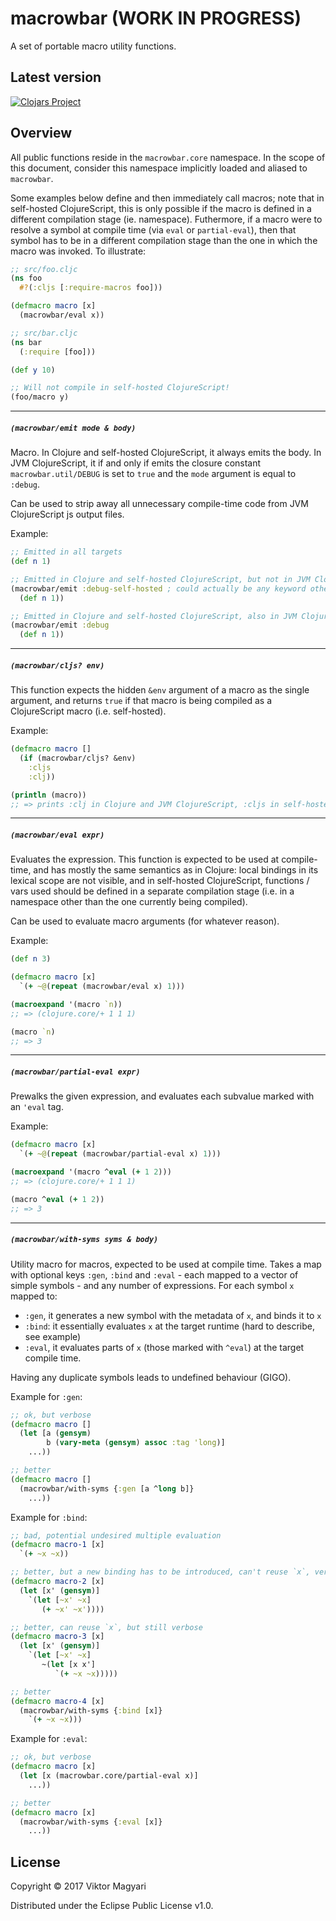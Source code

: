 # macrowbar (WORK IN PROGRESS)
A set of portable macro utility functions.

## Latest version

[![Clojars Project](https://img.shields.io/clojars/v/moxaj/macrowbar.svg)](https://clojars.org/moxaj/mikron)

## Overview

All public functions reside in the `macrowbar.core` namespace. In the scope of this document, consider this namespace implicitly loaded and aliased to `macrowbar`.

Some examples below define and then immediately call macros; note that in self-hosted ClojureScript, this is only possible if the macro is defined in a different compilation stage (ie. namespace). Futhermore, if a macro were to resolve a symbol at compile time (via `eval` or `partial-eval`), then that symbol has to be in a different compilation stage than the one in which the macro was invoked. To illustrate:

```clojure
;; src/foo.cljc
(ns foo
  #?(:cljs [:require-macros foo]))

(defmacro macro [x]
  (macrowbar/eval x))

;; src/bar.cljc
(ns bar
  (:require [foo]))

(def y 10)

;; Will not compile in self-hosted ClojureScript!
(foo/macro y)
```

---

##### `(macrowbar/emit mode & body)`

Macro. In Clojure and self-hosted ClojureScript, it always emits the body. In JVM ClojureScript, it if and only if emits the closure constant `macrowbar.util/DEBUG` is set to `true` and the `mode` argument is equal to `:debug`.

Can be used to strip away all unnecessary compile-time code from JVM ClojureScript js output files.

Example:

```clojure
;; Emitted in all targets
(def n 1)

;; Emitted in Clojure and self-hosted ClojureScript, but not in JVM ClojureScript
(macrowbar/emit :debug-self-hosted ; could actually be any keyword other than `:debug`
  (def n 1))

;; Emitted in Clojure and self-hosted ClojureScript, also in JVM ClojureScript if and only if DEBUG is set
(macrowbar/emit :debug
  (def n 1))
```

---

##### `(macrowbar/cljs? env)`

This function expects the hidden `&env` argument of a macro as the single argument, and returns `true` if that macro is being compiled as a ClojureScript macro (i.e. self-hosted).

Example:

```clojure
(defmacro macro []
  (if (macrowbar/cljs? &env)
    :cljs
    :clj))

(println (macro))
;; => prints :clj in Clojure and JVM ClojureScript, :cljs in self-hosted ClojureScript
```

---

##### `(macrowbar/eval expr)`

Evaluates the expression. This function is expected to be used at compile-time, and has mostly the same semantics as in Clojure: local bindings in its lexical scope are not visible, and in self-hosted ClojureScript, functions / vars used should be defined in a separate compilation stage (i.e. in a namespace other than the one currently being compiled).

Can be used to evaluate macro arguments (for whatever reason).

Example:

```clojure
(def n 3)

(defmacro macro [x]
  `(+ ~@(repeat (macrowbar/eval x) 1)))

(macroexpand '(macro `n))
;; => (clojure.core/+ 1 1 1)

(macro `n)
;; => 3
```

---

##### `(macrowbar/partial-eval expr)`

Prewalks the given expression, and evaluates each subvalue marked with an `'eval` tag.

Example:

```clojure
(defmacro macro [x]
  `(+ ~@(repeat (macrowbar/partial-eval x) 1)))

(macroexpand '(macro ^eval (+ 1 2)))
;; => (clojure.core/+ 1 1 1)

(macro ^eval (+ 1 2))
;; => 3
```

---

##### `(macrowbar/with-syms syms & body)`

Utility macro for macros, expected to be used at compile time. Takes a map with optional keys `:gen`, `:bind` and `:eval` - each mapped to a vector of simple symbols - and any number of expressions. For each symbol `x` mapped to:

- `:gen`, it generates a new symbol with the metadata of `x`, and binds it to `x`
- `:bind`: it essentially evaluates `x` at the target runtime (hard to describe, see example)
- `:eval`, it evaluates parts of `x` (those marked with `^eval`) at the target compile time.

Having any duplicate symbols leads to undefined behaviour (GIGO).

Example for `:gen`:

```clojure
;; ok, but verbose
(defmacro macro []
  (let [a (gensym)
        b (vary-meta (gensym) assoc :tag 'long)]
    ...))

;; better
(defmacro macro []
  (macrowbar/with-syms {:gen [a ^long b]}
    ...))
```

Example for `:bind`:

```clojure
;; bad, potential undesired multiple evaluation
(defmacro macro-1 [x]
  `(+ ~x ~x))

;; better, but a new binding has to be introduced, can't reuse `x`, verbose
(defmacro macro-2 [x]
  (let [x' (gensym)]
    `(let [~x' ~x]
       (+ ~x' ~x'))))

;; better, can reuse `x`, but still verbose
(defmacro macro-3 [x]
  (let [x' (gensym)]
    `(let [~x' ~x]
       ~(let [x x']
          `(+ ~x ~x)))))

;; better
(defmacro macro-4 [x]
  (macrowbar/with-syms {:bind [x]}
    `(+ ~x ~x)))
```

Example for `:eval`:

```clojure
;; ok, but verbose
(defmacro macro [x]
  (let [x (macrowbar.core/partial-eval x)]
    ...))

;; better
(defmacro macro [x]
  (macrowbar/with-syms {:eval [x]}
    ...))
```

## License

Copyright © 2017 Viktor Magyari

Distributed under the Eclipse Public License v1.0.
